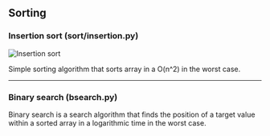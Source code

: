 ## Sorting

### Insertion sort (sort/insertion.py)

![Insertion sort](https://upload.wikimedia.org/wikipedia/commons/4/42/Insertion_sort.gif)

Simple sorting algorithm that sorts array in a O(n^2) in the worst case.

---

### Binary search (bsearch.py)

Binary search is a search algorithm that finds the position of a target value
within a sorted array in a logarithmic time in the worst case.  